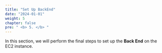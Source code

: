 ```yaml
---
title: "Set Up BackEnd"
date: "2024-01-01"
weight: 5
chapter: false
pre: " <b> 5. </b> "
---
```


In this section, we will perform the final steps to set up the **Back End** on the EC2 instance.
